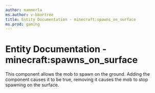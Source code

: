 ```yaml
---
author: mammerla
ms.author: v-bbortree
title: Entity Documentation - minecraft:spawns_on_surface
ms.prod: gaming
---
```


# Entity Documentation - minecraft:spawns_on_surface

This component allows the mob to spawn on the ground. Adding the component causes it to be true, removing it causes the mob to stop spawning on the surface.